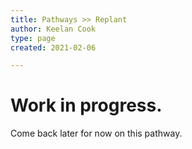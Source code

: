 ```yaml
---
title: Pathways >> Replant
author: Keelan Cook
type: page
created: 2021-02-06

---
```


# Work in progress.

Come back later for now on this pathway. 